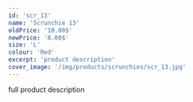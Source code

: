 ```yaml
---
id: 'scr_13'
name: 'Scrunchie 13'
oldPrice: '10.00$'
newPrice: '8.00$'
size: 'L'
colour: 'Red'
excerpt: 'product description'
cover_image: '/img/products/scrunchies/scr_13.jpg'
---
```

full product description
